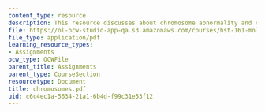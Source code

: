 ```yaml
---
content_type: resource
description: This resource discusses about chromosome abnormality and cytogeneticnomenclature.
file: https://ol-ocw-studio-app-qa.s3.amazonaws.com/courses/hst-161-molecular-biology-and-genetics-in-modern-medicine-fall-2007/c6c4ec1a563421a16b4df99c31e53f12_chromosomes.pdf
file_type: application/pdf
learning_resource_types:
- Assignments
ocw_type: OCWFile
parent_title: Assignments
parent_type: CourseSection
resourcetype: Document
title: chromosomes.pdf
uid: c6c4ec1a-5634-21a1-6b4d-f99c31e53f12
---
```

